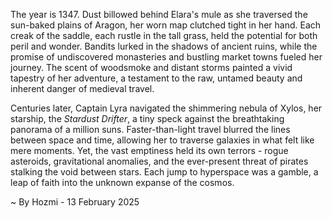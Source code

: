 
The year is 1347.  Dust billowed behind Elara's mule as she traversed the sun-baked plains of Aragon, her worn map clutched tight in her hand.  Each creak of the saddle, each rustle in the tall grass, held the potential for both peril and wonder.  Bandits lurked in the shadows of ancient ruins, while the promise of undiscovered monasteries and bustling market towns fueled her journey.  The scent of woodsmoke and distant storms painted a vivid tapestry of her adventure, a testament to the raw, untamed beauty and inherent danger of medieval travel.

Centuries later, Captain Lyra navigated the shimmering nebula of Xylos, her starship, the *Stardust Drifter*, a tiny speck against the breathtaking panorama of a million suns.  Faster-than-light travel blurred the lines between space and time, allowing her to traverse galaxies in what felt like mere moments. Yet, the vast emptiness held its own terrors - rogue asteroids, gravitational anomalies, and the ever-present threat of pirates stalking the void between stars.  Each jump to hyperspace was a gamble, a leap of faith into the unknown expanse of the cosmos.

~ By Hozmi - 13 February 2025
